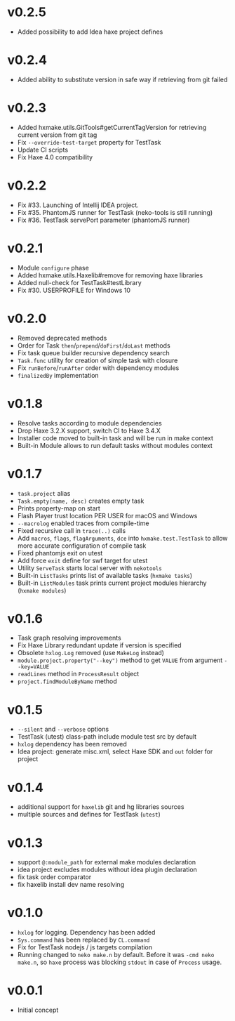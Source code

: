 # v0.2.5

- Added possibility to add Idea haxe project defines

# v0.2.4

- Added ability to substitute version in safe way if retrieving from git failed 

# v0.2.3

- Added hxmake.utils.GitTools#getCurrentTagVersion for retrieving current version from git tag
- Fix `--override-test-target` property for TestTask
- Update CI scripts
- Fix Haxe 4.0 compatibility

# v0.2.2

- Fix #33. Launching of Intellij IDEA project.
- Fix #35. PhantomJS runner for TestTask (neko-tools is still running)
- Fix #36. TestTask servePort parameter (phantomJS runner)

# v0.2.1

- Module `configure` phase
- Added hxmake.utils.Haxelib#remove for removing haxe libraries
- Added null-check for TestTask#testLibrary
- Fix #30. USERPROFILE for Windows 10

# v0.2.0

- Removed deprecated methods
- Order for Task `then`/`prepend`/`doFirst`/`doLast` methods
- Fix task queue builder recursive dependency search
- `Task.func` utility for creation of simple task with closure
- Fix `runBefore`/`runAfter` order with dependency modules
- `finalizedBy` implementation 

# v0.1.8

- Resolve tasks according to module dependencies
- Drop Haxe 3.2.X support, switch CI to Haxe 3.4.X
- Installer code moved to built-in task and will be run in make context
- Built-in Module allows to run default tasks without modules context

# v0.1.7

- `task.project` alias
- `Task.empty(name, desc)` creates empty task
- Prints property-map on start
- Flash Player trust location PER USER for macOS and Windows
- `--macrolog` enabled traces from compile-time
- Fixed recursive call in `trace(..)` calls
- Add `macros`, `flags`, `flagArguments`, `dce` into `hxmake.test.TestTask` to allow more accurate configuration of compile task
- Fixed phantomjs exit on utest
- Add force `exit` define for swf target for utest
- Utility `ServeTask` starts local server with `nekotools`
- Built-in `ListTasks` prints list of available tasks (`hxmake tasks`)
- Built-in `ListModules` task prints current project modules hierarchy (`hxmake modules`)

# v0.1.6

- Task graph resolving improvements
- Fix Haxe Library redundant update if version is specified
- Obsolete `hxlog.Log` removed (use `MakeLog` instead)
- `module.project.property("--key")` method to get `VALUE` from argument `--key=VALUE`
- `readLines` method in `ProcessResult` object
- `project.findModuleByName` method

# v0.1.5

- `--silent` and `--verbose` options
- TestTask (utest) class-path include module test src by default
- `hxlog` dependency has been removed
- Idea project: generate misc.xml, select Haxe SDK and `out` folder for project

# v0.1.4

- additional support for `haxelib` git and hg libraries sources
- multiple sources and defines for TestTask (`utest`)

# v0.1.3

- support `@:module_path` for external make modules declaration
- idea project excludes modules without idea plugin declaration
- fix task order comparator
- fix haxelib install dev name resolving

# v0.1.0

- `hxlog` for logging. Dependency has been added
- `Sys.command` has been replaced by `CL.command`
- Fix for TestTask nodejs / js targets compilation
- Running changed to `neko make.n` by default. Before it was `-cmd neko make.n`, so `haxe` process was blocking `stdout`
in case of `Process` usage.

# v0.0.1
- Initial concept
